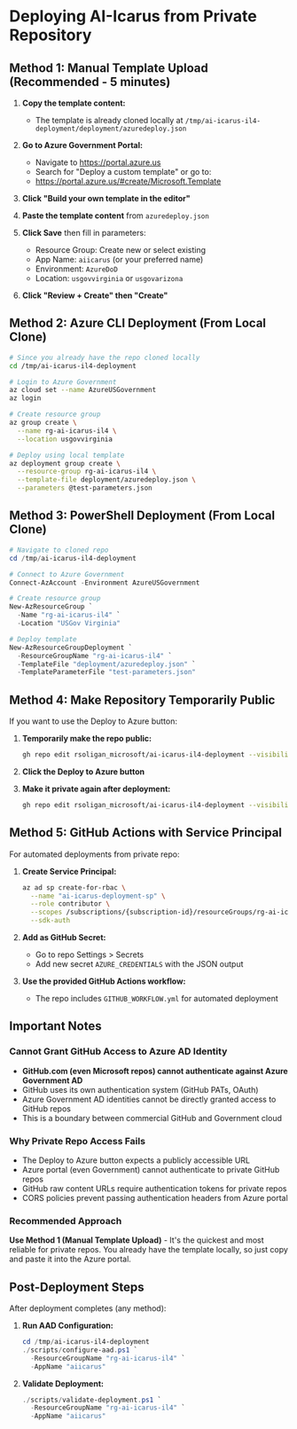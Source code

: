 # Deploying AI-Icarus from Private Repository

## Method 1: Manual Template Upload (Recommended - 5 minutes)

1. **Copy the template content:**
   - The template is already cloned locally at `/tmp/ai-icarus-il4-deployment/deployment/azuredeploy.json`
   
2. **Go to Azure Government Portal:**
   - Navigate to https://portal.azure.us
   - Search for "Deploy a custom template" or go to:
   - https://portal.azure.us/#create/Microsoft.Template

3. **Click "Build your own template in the editor"**

4. **Paste the template content** from `azuredeploy.json`

5. **Click Save** then fill in parameters:
   - Resource Group: Create new or select existing
   - App Name: `aiicarus` (or your preferred name)
   - Environment: `AzureDoD`
   - Location: `usgovvirginia` or `usgovarizona`
   
6. **Click "Review + Create" then "Create"**

## Method 2: Azure CLI Deployment (From Local Clone)

```bash
# Since you already have the repo cloned locally
cd /tmp/ai-icarus-il4-deployment

# Login to Azure Government
az cloud set --name AzureUSGovernment
az login

# Create resource group
az group create \
  --name rg-ai-icarus-il4 \
  --location usgovvirginia

# Deploy using local template
az deployment group create \
  --resource-group rg-ai-icarus-il4 \
  --template-file deployment/azuredeploy.json \
  --parameters @test-parameters.json
```

## Method 3: PowerShell Deployment (From Local Clone)

```powershell
# Navigate to cloned repo
cd /tmp/ai-icarus-il4-deployment

# Connect to Azure Government
Connect-AzAccount -Environment AzureUSGovernment

# Create resource group
New-AzResourceGroup `
  -Name "rg-ai-icarus-il4" `
  -Location "USGov Virginia"

# Deploy template
New-AzResourceGroupDeployment `
  -ResourceGroupName "rg-ai-icarus-il4" `
  -TemplateFile "deployment/azuredeploy.json" `
  -TemplateParameterFile "test-parameters.json"
```

## Method 4: Make Repository Temporarily Public

If you want to use the Deploy to Azure button:

1. **Temporarily make the repo public:**
   ```bash
   gh repo edit rsoligan_microsoft/ai-icarus-il4-deployment --visibility public
   ```

2. **Click the Deploy to Azure button**

3. **Make it private again after deployment:**
   ```bash
   gh repo edit rsoligan_microsoft/ai-icarus-il4-deployment --visibility private
   ```

## Method 5: GitHub Actions with Service Principal

For automated deployments from private repo:

1. **Create Service Principal:**
   ```bash
   az ad sp create-for-rbac \
     --name "ai-icarus-deployment-sp" \
     --role contributor \
     --scopes /subscriptions/{subscription-id}/resourceGroups/rg-ai-icarus-il4 \
     --sdk-auth
   ```

2. **Add as GitHub Secret:**
   - Go to repo Settings > Secrets
   - Add new secret `AZURE_CREDENTIALS` with the JSON output

3. **Use the provided GitHub Actions workflow:**
   - The repo includes `GITHUB_WORKFLOW.yml` for automated deployment

## Important Notes

### Cannot Grant GitHub Access to Azure AD Identity
- **GitHub.com (even Microsoft repos) cannot authenticate against Azure Government AD**
- GitHub uses its own authentication system (GitHub PATs, OAuth)
- Azure Government AD identities cannot be directly granted access to GitHub repos
- This is a boundary between commercial GitHub and Government cloud

### Why Private Repo Access Fails
- The Deploy to Azure button expects a publicly accessible URL
- Azure portal (even Government) cannot authenticate to private GitHub repos
- GitHub raw content URLs require authentication tokens for private repos
- CORS policies prevent passing authentication headers from Azure portal

### Recommended Approach
**Use Method 1 (Manual Template Upload)** - It's the quickest and most reliable for private repos. You already have the template locally, so just copy and paste it into the Azure portal.

## Post-Deployment Steps

After deployment completes (any method):

1. **Run AAD Configuration:**
   ```powershell
   cd /tmp/ai-icarus-il4-deployment
   ./scripts/configure-aad.ps1 `
     -ResourceGroupName "rg-ai-icarus-il4" `
     -AppName "aiicarus"
   ```

2. **Validate Deployment:**
   ```powershell
   ./scripts/validate-deployment.ps1 `
     -ResourceGroupName "rg-ai-icarus-il4" `
     -AppName "aiicarus"
   ```
